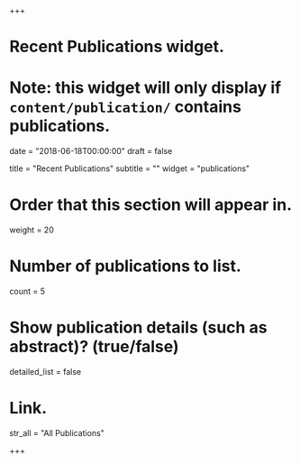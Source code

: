 +++
# Recent Publications widget.
# Note: this widget will only display if `content/publication/` contains publications.

date = "2018-06-18T00:00:00"
draft = false

title = "Recent Publications"
subtitle = ""
widget = "publications"

# Order that this section will appear in.
weight = 20

# Number of publications to list.
count = 5

# Show publication details (such as abstract)? (true/false)
detailed_list = false

# Link.
str_all = "All Publications"

+++
